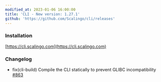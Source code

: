 ```yaml
---
modified_at: 2023-01-06 16:00:00
title: 'CLI - New version: 1.27.1'
github: 'https://github.com/Scalingo/cli/releases'
---
```


### Installation

[https://cli.scalingo.com](https://cli.scalingo.com)

### Changelog

* fix(cli-build) Compile the CLI statically to prevent GLIBC incompatibility [#863](https://github.com/Scalingo/cli/pull/863)
